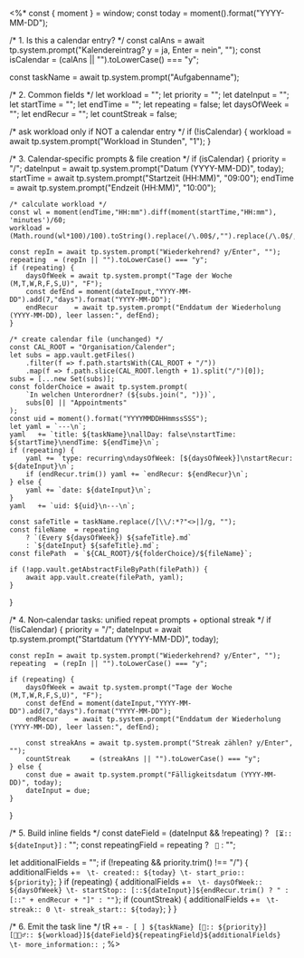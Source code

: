 <%*
const { moment } = window;
const today = moment().format("YYYY-MM-DD");

/* 1. Is this a calendar entry? */
const calAns     = await tp.system.prompt("Kalendereintrag? y = ja, Enter = nein", "");
const isCalendar = (calAns || "").toLowerCase() === "y";

const taskName = await tp.system.prompt("Aufgabenname");

/* 2. Common fields */
let workload   = "";
let priority   = "";
let dateInput  = "";
let startTime  = "";
let endTime    = "";
let repeating  = false;
let daysOfWeek = "";
let endRecur   = "";
let countStreak = false;

/* ask workload only if NOT a calendar entry */
if (!isCalendar) {
    workload = await tp.system.prompt("Workload in Stunden", "1");
}

/* 3. Calendar‐specific prompts & file creation */
if (isCalendar) {
    priority  = "/";
    dateInput = await tp.system.prompt("Datum (YYYY-MM-DD)", today);
    startTime = await tp.system.prompt("Startzeit (HH:MM)", "09:00");
    endTime   = await tp.system.prompt("Endzeit (HH:MM)",   "10:00");

    /* calculate workload */
    const wl = moment(endTime,"HH:mm").diff(moment(startTime,"HH:mm"), 'minutes')/60;
    workload = (Math.round(wl*100)/100).toString().replace(/\.00$/,"").replace(/\.0$/,"");

    const repIn = await tp.system.prompt("Wiederkehrend? y/Enter", "");
    repeating  = (repIn || "").toLowerCase() === "y";
    if (repeating) {
        daysOfWeek = await tp.system.prompt("Tage der Woche (M,T,W,R,F,S,U)", "F");
        const defEnd = moment(dateInput,"YYYY-MM-DD").add(7,"days").format("YYYY-MM-DD");
        endRecur    = await tp.system.prompt("Enddatum der Wiederholung (YYYY-MM-DD), leer lassen:", defEnd);
    }

    /* create calendar file (unchanged) */
    const CAL_ROOT = "Organisation/Calender";
    let subs = app.vault.getFiles()
        .filter(f => f.path.startsWith(CAL_ROOT + "/"))
        .map(f => f.path.slice(CAL_ROOT.length + 1).split("/")[0]);
    subs = [...new Set(subs)];
    const folderChoice = await tp.system.prompt(
        `In welchen Unterordner? (${subs.join(", ")})`,
        subs[0] || "Appointments"
    );
    const uid = moment().format("YYYYMMDDHHmmssSSS");
    let yaml = `---\n`;
    yaml   += `title: ${taskName}\nallDay: false\nstartTime: ${startTime}\nendTime: ${endTime}\n`;
    if (repeating) {
        yaml += `type: recurring\ndaysOfWeek: [${daysOfWeek}]\nstartRecur: ${dateInput}\n`;
        if (endRecur.trim()) yaml += `endRecur: ${endRecur}\n`;
    } else {
        yaml += `date: ${dateInput}\n`;
    }
    yaml   += `uid: ${uid}\n---\n`;

    const safeTitle = taskName.replace(/[\\/:*?"<>|]/g, "");
    const fileName  = repeating
        ? `(Every ${daysOfWeek}) ${safeTitle}.md`
        : `${dateInput} ${safeTitle}.md`;
    const filePath  = `${CAL_ROOT}/${folderChoice}/${fileName}`;

    if (!app.vault.getAbstractFileByPath(filePath)) {
        await app.vault.create(filePath, yaml);
    }
}

/* 4. Non‑calendar tasks: unified repeat prompts + optional streak */
if (!isCalendar) {
    priority  = "/";
    dateInput = await tp.system.prompt("Startdatum (YYYY-MM-DD)", today);

    const repIn = await tp.system.prompt("Wiederkehrend? y/Enter", "");
    repeating  = (repIn || "").toLowerCase() === "y";

    if (repeating) {
        daysOfWeek = await tp.system.prompt("Tage der Woche (M,T,W,R,F,S,U)", "F");
        const defEnd = moment(dateInput,"YYYY-MM-DD").add(7,"days").format("YYYY-MM-DD");
        endRecur    = await tp.system.prompt("Enddatum der Wiederholung (YYYY-MM-DD), leer lassen:", defEnd);

        const streakAns = await tp.system.prompt("Streak zählen? y/Enter", "");
        countStreak     = (streakAns || "").toLowerCase() === "y";
    } else {
        const due = await tp.system.prompt("Fälligkeitsdatum (YYYY-MM-DD)", today);
        dateInput = due;
    }
}

/* 5. Build inline fields */
const dateField      = (dateInput && !repeating) ? ` [⏳:: ${dateInput}]` : "";
const repeatingField = repeating ? ` 🔁` : "";

let additionalFields = "";
if (!repeating && priority.trim() !== "/") {
    additionalFields += `
\t- created:: ${today}
\t- start_prio:: ${priority}`;
}
if (repeating) {
    additionalFields += `
\t- daysOfWeek:: ${daysOfWeek}
\t- startStop:: [::${dateInput}]${endRecur.trim() ? " : [::" + endRecur + "]" : ""}`;
    if (countStreak) {
        additionalFields += `
\t- streak:: 0
\t- streak_start:: ${today}`;
    }
}

/* 6. Emit the task line */
tR += `- [ ] ${taskName} [🎯:: ${priority}] [🏋🏼‍♂️:: ${workload}]${dateField}${repeatingField}${additionalFields}
\t- more_information:: `;
%>
